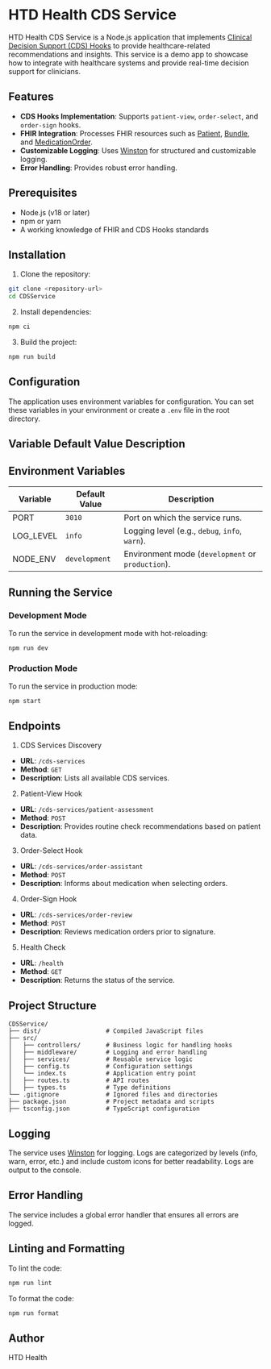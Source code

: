 # HTD Health CDS Service

HTD Health CDS Service is a Node.js application that implements [Clinical Decision Support (CDS) Hooks](https://cds-hooks.org/) to provide healthcare-related recommendations and insights. This service is a demo app to showcase how to integrate with healthcare systems and provide real-time decision support for clinicians.

## Features

- **CDS Hooks Implementation**: Supports `patient-view`, `order-select`, and `order-sign` hooks.
- **FHIR Integration**: Processes FHIR resources such as [Patient](https://hl7.org/fhir/R4/patient.html), [Bundle](https://hl7.org/fhir/R4/bundle.html), and [MedicationOrder](https://www.hl7.org/fhir/DSTU2/medicationorder.html).
- **Customizable Logging**: Uses [Winston](https://github.com/winstonjs/winston) for structured and customizable logging.
- **Error Handling**: Provides robust error handling.

## Prerequisites

- Node.js (v18 or later)
- npm or yarn
- A working knowledge of FHIR and CDS Hooks standards

## Installation

1. Clone the repository:

```bash
git clone <repository-url>
cd CDSService
```

2. Install dependencies:

```bash
npm ci
```

3. Build the project:

```bash
npm run build
```

## Configuration

The application uses environment variables for configuration. You can set these variables in your environment or create a `.env` file in the root directory.

## Variable Default Value Description

## Environment Variables

| Variable  | Default Value | Description                                       |
| --------- | ------------- | ------------------------------------------------- |
| PORT      | `3010`        | Port on which the service runs.                   |
| LOG_LEVEL | `info`        | Logging level (e.g., `debug`, `info`, `warn`).    |
| NODE_ENV  | `development` | Environment mode (`development` or `production`). |

## Running the Service

### Development Mode

To run the service in development mode with hot-reloading:

```bash
npm run dev
```

### Production Mode

To run the service in production mode:

```bash
npm start
```

## Endpoints

1. CDS Services Discovery

- **URL**: `/cds-services`
- **Method**: `GET`
- **Description**: Lists all available CDS services.

2. Patient-View Hook

- **URL**: `/cds-services/patient-assessment`
- **Method**: `POST`
- **Description**: Provides routine check recommendations based on patient data.

3. Order-Select Hook

- **URL**: `/cds-services/order-assistant`
- **Method**: `POST`
- **Description**: Informs about medication when selecting orders.

4. Order-Sign Hook

- **URL**: `/cds-services/order-review`
- **Method**: `POST`
- **Description**: Reviews medication orders prior to signature.

5. Health Check

- **URL**: `/health`
- **Method**: `GET`
- **Description**: Returns the status of the service.

## Project Structure

```
CDSService/
├── dist/                  # Compiled JavaScript files
├── src/
│   ├── controllers/       # Business logic for handling hooks
│   ├── middleware/        # Logging and error handling
│   ├── services/          # Reusable service logic
│   ├── config.ts          # Configuration settings
│   └── index.ts           # Application entry point
│   ├── routes.ts          # API routes
│   ├── types.ts           # Type definitions
└── .gitignore             # Ignored files and directories
├── package.json           # Project metadata and scripts
├── tsconfig.json          # TypeScript configuration
```

## Logging

The service uses [Winston](https://github.com/winstonjs/winston) for logging. Logs are categorized by levels (info, warn, error, etc.) and include custom icons for better readability. Logs are output to the console.

## Error Handling

The service includes a global error handler that ensures all errors are logged.

## Linting and Formatting

To lint the code:

```bash
npm run lint
```

To format the code:

```bash
npm run format
```

## Author

HTD Health
